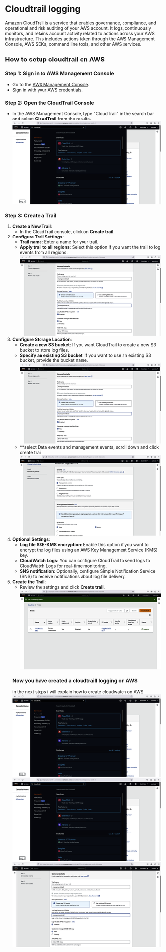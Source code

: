# Cloudtrail logging
 Amazon CloudTrail is a service that enables governance, compliance, and operational and risk auditing of your AWS account. It logs, continuously monitors, and retains account activity related to actions across your AWS infrastructure. This includes actions taken through the AWS Management Console, AWS SDKs, command line tools, and other AWS services.
## How to setup cloudtrail on AWS 
### Step 1: Sign in to AWS Management Console
- Go to the [AWS Management Console](https://aws.amazon.com/console/).
- Sign in with your AWS credentials.
### Step 2: Open the CloudTrail Console
- In the AWS Management Console, type "CloudTrail" in the search bar and select **CloudTrail** from the results.
![markdown logo](<AWS TASK WEEK 4/img1CT.png>)
### Step 3: Create a Trail
1. **Create a New Trail**:
   - In the CloudTrail console, click on **Create trail**.
2. **Configure Trail Settings**:
   - **Trail name**: Enter a name for your trail.
   - **Apply trail to all regions**: Select this option if you want the trail to log events from all regions.
   ![markdown logo](<AWS%20TASK%20WEEK%204/img2CT.png>) 
3. **Configure Storage Location**:
   - **Create a new S3 bucket**: If you want CloudTrail to create a new S3 bucket to store log files.
   - **Specify an existing S3 bucket**: If you want to use an existing S3 bucket, provide the bucket name.
   ![markdown logo](<AWS TASK WEEK 4/img2CT.png>)
   - **select Data events and management events, scroll down and click create trail
   ![markdown logo](<AWS TASK WEEK 4/img3CT.png>)
4. **Optional Settings**:
   - **Log file SSE-KMS encryption**: Enable this option if you want to encrypt the log files using an AWS Key Management Service (KMS) key.
   - **CloudWatch Logs**: You can configure CloudTrail to send logs to CloudWatch Logs for real-time monitoring.
   - **SNS notification**: Optionally, configure Simple Notification Service (SNS) to receive notifications about log file delivery.
5. **Create the Trail**:
   - Review the settings and click **Create trail**.
   ![markdown logo](<AWS TASK WEEK 4/img4CT.png>)
   ### Now you have created a cloudtraill logging on AWS
   in the next steps i will explain how to create cloudwatch on AWS
   ![markdown logo](https://github.com/puffdaad/cybersecstudy/blob/main/AWS%20TASK%20WEEK%204/img1CT.png)
   ![alt text](https://github.com/puffdaad/cybersecstudy/blob/main/AWS%20TASK%20WEEK%204/img1CT.png)
    ![markdown logo](<AWS%20TASK%20WEEK%204/img2CT.png>) 